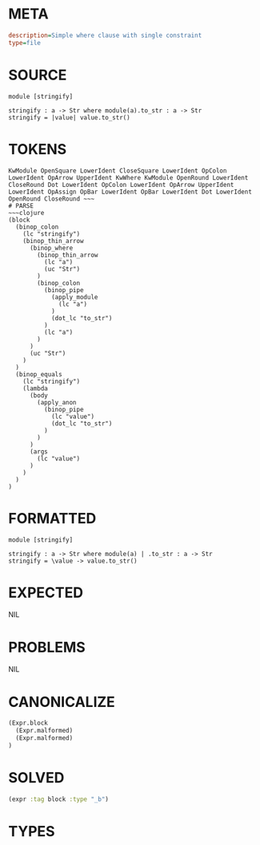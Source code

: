 # META
~~~ini
description=Simple where clause with single constraint
type=file
~~~
# SOURCE
~~~roc
module [stringify]

stringify : a -> Str where module(a).to_str : a -> Str
stringify = |value| value.to_str()
~~~
# TOKENS
~~~text
KwModule OpenSquare LowerIdent CloseSquare LowerIdent OpColon LowerIdent OpArrow UpperIdent KwWhere KwModule OpenRound LowerIdent CloseRound Dot LowerIdent OpColon LowerIdent OpArrow UpperIdent LowerIdent OpAssign OpBar LowerIdent OpBar LowerIdent Dot LowerIdent OpenRound CloseRound ~~~
# PARSE
~~~clojure
(block
  (binop_colon
    (lc "stringify")
    (binop_thin_arrow
      (binop_where
        (binop_thin_arrow
          (lc "a")
          (uc "Str")
        )
        (binop_colon
          (binop_pipe
            (apply_module
              (lc "a")
            )
            (dot_lc "to_str")
          )
          (lc "a")
        )
      )
      (uc "Str")
    )
  )
  (binop_equals
    (lc "stringify")
    (lambda
      (body
        (apply_anon
          (binop_pipe
            (lc "value")
            (dot_lc "to_str")
          )
        )
      )
      (args
        (lc "value")
      )
    )
  )
)
~~~
# FORMATTED
~~~roc
module [stringify]

stringify : a -> Str where module(a) | .to_str : a -> Str
stringify = \value -> value.to_str()
~~~
# EXPECTED
NIL
# PROBLEMS
NIL
# CANONICALIZE
~~~clojure
(Expr.block
  (Expr.malformed)
  (Expr.malformed)
)
~~~
# SOLVED
~~~clojure
(expr :tag block :type "_b")
~~~
# TYPES
~~~roc
~~~
